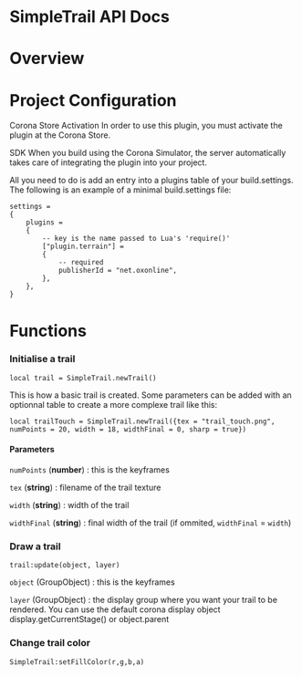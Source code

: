 # SimpleTrail API Docs

# Overview

# Project Configuration

Corona Store Activation
In order to use this plugin, you must activate the plugin at the Corona Store.

SDK
When you build using the Corona Simulator, the server automatically takes care of integrating the plugin into your project.

All you need to do is add an entry into a plugins table of your build.settings. The following is an example of a minimal build.settings file:

```
settings =
{
	plugins =
	{
		-- key is the name passed to Lua's 'require()'
		["plugin.terrain"] =
		{
			-- required
			publisherId = "net.oxonline",
		},
	},
}
```

# Functions

### Initialise a trail
```
local trail = SimpleTrail.newTrail()
```
This is how a basic trail is created.
Some parameters can be added with an optionnal table to create a more complexe trail like this:

```
local trailTouch = SimpleTrail.newTrail({tex = "trail_touch.png", numPoints = 20, width = 18, widthFinal = 0, sharp = true})
```

#### Parameters

`numPoints` (**number**) : this is the keyframes 

`tex` (**string**) : filename of the trail texture

`width` (**string**) : width of the trail

`widthFinal` (**string**) : final width of the trail (if ommited, `widthFinal` = `width`)

### Draw a trail
```
trail:update(object, layer)
```

`object` (GroupObject) : this is the keyframes

`layer` (GroupObject) : the display group where you want your trail to be rendered. You can use the default corona display object display.getCurrentStage() or object.parent

### Change trail color
```
SimpleTrail:setFillColor(r,g,b,a)
```
